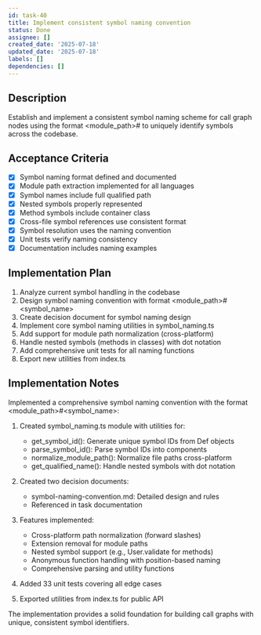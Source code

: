```yaml
---
id: task-40
title: Implement consistent symbol naming convention
status: Done
assignee: []
created_date: '2025-07-18'
updated_date: '2025-07-18'
labels: []
dependencies: []
---
```


## Description

Establish and implement a consistent symbol naming scheme for call graph nodes using the format <module_path>#<name> to uniquely identify symbols across the codebase.

## Acceptance Criteria

- [x] Symbol naming format defined and documented
- [x] Module path extraction implemented for all languages
- [x] Symbol names include full qualified path
- [x] Nested symbols properly represented
- [x] Method symbols include container class
- [x] Cross-file symbol references use consistent format
- [x] Symbol resolution uses the naming convention
- [x] Unit tests verify naming consistency
- [x] Documentation includes naming examples

## Implementation Plan

1. Analyze current symbol handling in the codebase
2. Design symbol naming convention with format <module_path>#<symbol_name>
3. Create decision document for symbol naming design
4. Implement core symbol naming utilities in symbol_naming.ts
5. Add support for module path normalization (cross-platform)
6. Handle nested symbols (methods in classes) with dot notation
7. Add comprehensive unit tests for all naming functions
8. Export new utilities from index.ts

## Implementation Notes

Implemented a comprehensive symbol naming convention with the format <module_path>#<symbol_name>:

1. Created symbol_naming.ts module with utilities for:
   - get_symbol_id(): Generate unique symbol IDs from Def objects
   - parse_symbol_id(): Parse symbol IDs into components
   - normalize_module_path(): Normalize file paths cross-platform
   - get_qualified_name(): Handle nested symbols with dot notation

2. Created two decision documents:
   - symbol-naming-convention.md: Detailed design and rules
   - Referenced in task documentation

3. Features implemented:
   - Cross-platform path normalization (forward slashes)
   - Extension removal for module paths
   - Nested symbol support (e.g., User.validate for methods)
   - Anonymous function handling with position-based naming
   - Comprehensive parsing and utility functions

4. Added 33 unit tests covering all edge cases
5. Exported utilities from index.ts for public API

The implementation provides a solid foundation for building call graphs with unique, consistent symbol identifiers.
